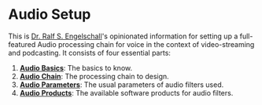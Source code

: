 
Audio Setup
===========

This is [Dr. Ralf S. Engelschall](https://engelschall.com)'s opinionated
information for setting up a full-featured Audio processing chain for
voice in the context of video-streaming and podcasting. It consists of
four essential parts:

1. [**Audio Basics**](audio-basics.md): The basics to know.
2. [**Audio Chain**](audio-chain.md): The processing chain to design.
3. [**Audio Parameters**](audio-params.md): The usual parameters of audio filters used.
4. [**Audio Products**](audio-products.md): The available software products for audio filters.

